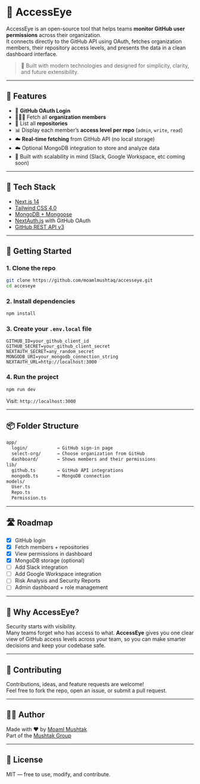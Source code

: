 
# 🔐 AccessEye

AccessEye is an open-source tool that helps teams **monitor GitHub user permissions** across their organization.  
It connects directly to the GitHub API using OAuth, fetches organization members, their repository access levels, and presents the data in a clean dashboard interface.

> 🚀 Built with modern technologies and designed for simplicity, clarity, and future extensibility.

---

## 🌟 Features

- 🔐 **GitHub OAuth Login**
- 🧑‍🤝‍🧑 Fetch all **organization members**
- 📁 List all **repositories**
- 📊 Display each member’s **access level per repo** (`admin`, `write`, `read`)
- ☁️ **Real-time fetching** from GitHub API (no local storage)
- ☁️ Optional MongoDB integration to store and analyze data
- 🧠 Built with scalability in mind (Slack, Google Workspace, etc coming soon)

---

## 🧰 Tech Stack

- [Next.js 14](https://nextjs.org/)
- [Tailwind CSS 4.0](https://tailwindcss.com/)
- [MongoDB + Mongoose](https://mongoosejs.com/)
- [NextAuth.js](https://next-auth.js.org/) with GitHub OAuth
- [GitHub REST API v3](https://docs.github.com/en/rest)

---

## 🚀 Getting Started

### 1. Clone the repo

```bash
git clone https://github.com/moamlmushtaq/accesseye.git
cd acceseye
```

### 2. Install dependencies

```bash
npm install
```

### 3. Create your `.env.local` file

```env
GITHUB_ID=your_github_client_id
GITHUB_SECRET=your_github_client_secret
NEXTAUTH_SECRET=any_random_secret
MONGODB_URI=your_mongodb_connection_string
NEXTAUTH_URL=http://localhost:3000
```

### 4. Run the project

```bash
npm run dev
```

Visit: `http://localhost:3000`

---

## 📦 Folder Structure

```bash
app/
  login/           → GitHub sign-in page
  select-org/      → Choose organization from GitHub
  dashboard/       → Shows members and their permissions
lib/
  github.ts        → GitHub API integrations
  mongodb.ts       → MongoDB connection
models/
  User.ts
  Repo.ts
  Permission.ts
```

---

## 🛣️ Roadmap

- [x] GitHub login
- [x] Fetch members + repositories
- [x] View permissions in dashboard
- [x] MongoDB storage (optional)
- [ ] Add Slack integration
- [ ] Add Google Workspace integration
- [ ] Risk Analysis and Security Reports
- [ ] Admin dashboard + role management

---

## 🧠 Why AccessEye?

Security starts with visibility.  
Many teams forget who has access to what. **AccessEye** gives you one clear view of GitHub access levels across your team, so you can make smarter decisions and keep your codebase safe.

---

## 🤝 Contributing

Contributions, ideas, and feature requests are welcome!  
Feel free to fork the repo, open an issue, or submit a pull request.

---

## 🧑‍💻 Author

Made with ❤️ by [Moaml Mushtak](https://github.com/moamlmushtaq)  
Part of the [Mushtak Group](https://github.com/moamlmushtaq)

---

## 🪪 License

MIT — free to use, modify, and contribute.
